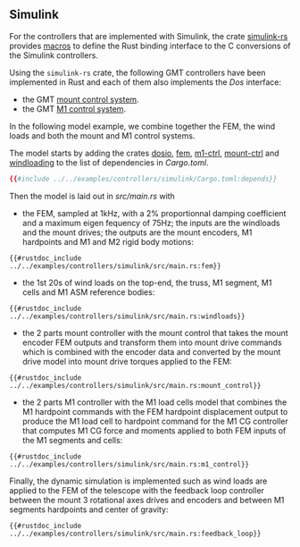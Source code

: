 ## Simulink

For the controllers that are implemented with Simulink, the crate [simulink-rs](https://github.com/rconan/simulink-rs.git) provides [macros](https://rconan.github.io/simulink-rs) to define the Rust binding interface to the C conversions of the Simulink controllers.

Using the `simulink-rs` crate, the following GMT controllers have been implemented in Rust and each of them also implements the *Dos* interface: 
 - the GMT [mount control system](https://github.com/rconan/mount-ctrl.git).
 - the GMT [M1 control system](https://github.com/rconan/m1-ctrl.git).

In the following model example, we combine together the FEM, the wind loads and both the mount and M1 control systems.

The model starts by adding the crates 
[dosio](https://github.com/rconan/dosio.git),
[fem](https://github.com/rconan/fem.git),
[m1-ctrl](https://github.com/rconan/m1-ctrl.git),
[mount-ctrl](https://github.com/rconan/mount-ctrl.git) and
[windloading](https://github.com/rconan/windloading.git)
to the list of dependencies in *Cargo.toml*.
```toml
{{#include ../../examples/controllers/simulink/Cargo.toml:depends}}
```

Then the model is laid out in *src/main.rs* with
 - the FEM, sampled at 1kHz, with a 2% proportionnal damping coefficient and a maximum eigen fequency of 75Hz; the inputs are the windloads and the mount drives; the outputs are the mount encoders, M1 hardpoints and M1 and M2 rigid body motions:
```rust,ignore
{{#rustdoc_include ../../examples/controllers/simulink/src/main.rs:fem}}
```
 - the 1st 20s of wind loads on the top-end, the truss, M1 segment, M1 cells and M1 ASM reference bodies:
```rust,ignore
{{#rustdoc_include ../../examples/controllers/simulink/src/main.rs:windloads}}
```
 - the 2 parts mount controller with the mount control that takes the mount encoder FEM outputs and transform them into mount drive commands which is combined with the encoder data and converted by the mount drive model into mount drive torques applied to the FEM:
```rust,ignore
{{#rustdoc_include ../../examples/controllers/simulink/src/main.rs:mount_control}}
```
 - the 2 parts M1 controller with the M1 load cells model that combines the M1 hardpoint commands with the FEM hardpoint displacement output to produce the M1 load cell to hardpoint command for the M1 CG controller that computes M1 CG force and moments applied to both FEM inputs of the M1 segments and cells:
```rust,ignore
{{#rustdoc_include ../../examples/controllers/simulink/src/main.rs:m1_control}}
```
 
Finally, the dynamic simulation is implemented such as wind loads are applied to the FEM of the telescope with the feedback loop controller between the mount 3 rotational axes drives and encoders and between M1 segments hardpoints and center of gravity:
```rust,ignore
{{#rustdoc_include ../../examples/controllers/simulink/src/main.rs:feedback_loop}}
```

